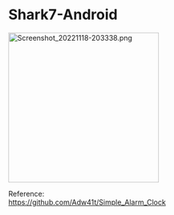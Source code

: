 # Shark7-Android

<img src="https://cdn.jsdelivr.net/gh/AceDroidX/Shark7-Android/docs/Screenshot_20221118-203338.png" alt="Screenshot_20221118-203338.png" width="300">

Reference:  
https://github.com/Adw41t/Simple_Alarm_Clock